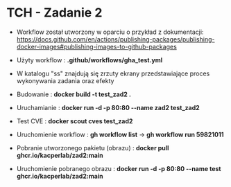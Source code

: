 # TCH - Zadanie 2

- Workflow został utworzony w oparciu o przykład z dokumentacji:</br>
https://docs.github.com/en/actions/publishing-packages/publishing-docker-images#publishing-images-to-github-packages

- Użyty workflow : **.github/workflows/gha_test.yml**

- W katalogu "ss" znajdują się zrzuty ekrany przedstawiające proces wykonywania zadania oraz efekty

- Budowanie : **docker build -t test_zad2 .**
- Uruchamianie : **docker run -d -p 80:80 --name zad2 test_zad2**
- Test CVE : **docker scout cves test_zad2**
- Uruchomienie workflow : **gh workflow list** -> **gh workflow run 59821011**
- Pobranie utworzonego pakietu (obrazu) : **docker pull ghcr.io/kacperlab/zad2:main**
- Uruchomienie pobranego obrazu : **docker run -d -p 80:80 --name test ghcr.io/kacperlab/zad2:main**


